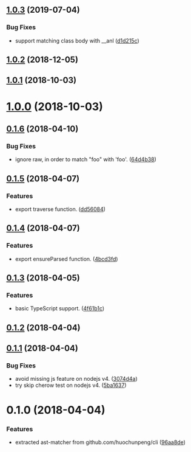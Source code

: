 ## [1.0.3](https://github.com/dumberjs/ast-matcher/compare/v1.0.2...v1.0.3) (2019-07-04)


### Bug Fixes

* support matching class body with __anl ([d1d215c](https://github.com/dumberjs/ast-matcher/commit/d1d215c))



## [1.0.2](https://github.com/dumberjs/ast-matcher/compare/v1.0.1...v1.0.2) (2018-12-05)



<a name="1.0.1"></a>
## [1.0.1](https://github.com/huochunpeng/ast-matcher/compare/v1.0.0...v1.0.1) (2018-10-03)



<a name="1.0.0"></a>
# [1.0.0](https://github.com/huochunpeng/ast-matcher/compare/v0.1.6...v1.0.0) (2018-10-03)



<a name="0.1.6"></a>
## [0.1.6](https://github.com/huochunpeng/ast-matcher/compare/v0.1.5...v0.1.6) (2018-04-10)


### Bug Fixes

* ignore raw, in order to match "foo" with 'foo'. ([64d4b38](https://github.com/huochunpeng/ast-matcher/commit/64d4b38))



<a name="0.1.5"></a>
## [0.1.5](https://github.com/huochunpeng/ast-matcher/compare/v0.1.4...v0.1.5) (2018-04-07)


### Features

* export traverse function. ([dd56084](https://github.com/huochunpeng/ast-matcher/commit/dd56084))



<a name="0.1.4"></a>
## [0.1.4](https://github.com/huochunpeng/ast-matcher/compare/v0.1.3...v0.1.4) (2018-04-07)


### Features

* export ensureParsed function. ([4bcd3fd](https://github.com/huochunpeng/ast-matcher/commit/4bcd3fd))



<a name="0.1.3"></a>
## [0.1.3](https://github.com/huochunpeng/ast-matcher/compare/v0.1.2...v0.1.3) (2018-04-05)


### Features

* basic TypeScript support. ([4f61b1c](https://github.com/huochunpeng/ast-matcher/commit/4f61b1c))



<a name="0.1.2"></a>
## [0.1.2](https://github.com/huochunpeng/ast-matcher/compare/v0.1.1...v0.1.2) (2018-04-04)



<a name="0.1.1"></a>
## [0.1.1](https://github.com/huochunpeng/ast-matcher/compare/v0.1.0...v0.1.1) (2018-04-04)


### Bug Fixes

* avoid missing js feature on nodejs v4. ([3074d4a](https://github.com/huochunpeng/ast-matcher/commit/3074d4a))
* try skip cherow test on nodejs v4. ([5ba1637](https://github.com/huochunpeng/ast-matcher/commit/5ba1637))



<a name="0.1.0"></a>
# 0.1.0 (2018-04-04)


### Features

* extracted ast-matcher from github.com/huochunpeng/cli ([96aa8de](https://github.com/huochunpeng/ast-matcher/commit/96aa8de))




